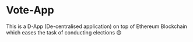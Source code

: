 # Vote-App

This is a D-App (De-centralised application) on top of Ethereum Blockchain which eases the task of conducting elections :smile:
